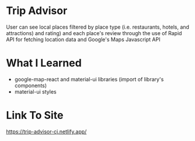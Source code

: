 # Trip Advisor

User can see local places filtered by place type (i.e. restaurants, hotels, and attractions) and rating) and each place's review through the use of Rapid API for fetching location data and Google's Maps Javascript API

# What I Learned

* google-map-react and material-ui libraries (import of library's components)
* material-ui styles

# Link To Site

https://trip-advisor-cj.netlify.app/

